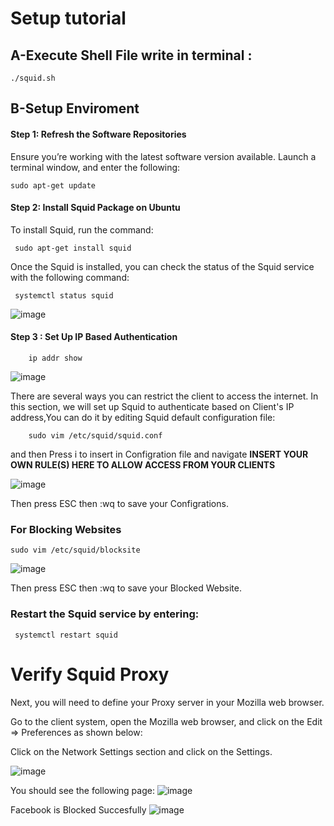 # Setup tutorial

## A-Execute Shell File write in terminal :
    ./squid.sh

## B-Setup Enviroment


#### Step 1: Refresh the Software Repositories

Ensure you’re working with the latest software version available.
Launch a terminal window, and enter the following:

    sudo apt-get update

#### Step 2: Install Squid Package on Ubuntu

To install Squid, run the command:
        
     sudo apt-get install squid
     
Once the Squid is installed, you can check the status of the Squid service with the following command:


     systemctl status squid
     
     
 ![image](https://user-images.githubusercontent.com/46167070/115952118-a43ea600-a4e4-11eb-803f-f1673d550e46.png)
    
    
   #### Step 3 : Set Up IP Based Authentication
   
        ip addr show
   ![image](https://user-images.githubusercontent.com/46167070/115953392-7dd03900-a4eb-11eb-8c3f-c5a2a74278aa.png)
   
   
   
    
There are several ways you can restrict the client to access the internet. In this section, we will set up Squid to authenticate based on Client's IP address,You can do it by editing Squid default configuration file:

        sudo vim /etc/squid/squid.conf

and then Press i to insert in Configration file and navigate **INSERT YOUR OWN RULE(S) HERE TO ALLOW ACCESS FROM YOUR CLIENTS**

![image](https://user-images.githubusercontent.com/46167070/115954416-3cdb2300-a4f1-11eb-88d3-6f0e180822f8.png)


Then press ESC then :wq to save your Configrations.

### For Blocking Websites

    sudo vim /etc/squid/blocksite



![image](https://user-images.githubusercontent.com/46167070/115954892-bb38c480-a4f3-11eb-86f5-9cfd65975c3b.png)


Then press ESC then :wq to save your Blocked Website.


### Restart the Squid service by entering:
     systemctl restart squid




# Verify Squid Proxy

Next, you will need to define your Proxy server in your Mozilla web browser.

Go to the client system, open the Mozilla web browser, and click on the Edit => Preferences as shown below:

Click on the Network Settings section and click on the Settings. 

![image](https://user-images.githubusercontent.com/46167070/115955365-4e72f980-a4f6-11eb-862e-2fa3b29e2ba8.png)


You should see the following page:
![image](https://user-images.githubusercontent.com/46167070/115955450-c17c7000-a4f6-11eb-9615-db7728975c8b.png)




Facebook is Blocked Succesfully 
![image](https://user-images.githubusercontent.com/46167070/115955855-8a5b8e00-a4f9-11eb-9837-e7095887c587.png)



